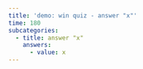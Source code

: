 ```yaml
---
title: 'demo: win quiz - answer "x"'
time: 180
subcategories:
  - title: answer "x"
    answers:
      - value: x
---
```

